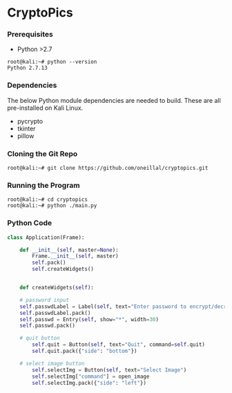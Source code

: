 # CryptoPics

### Prerequisites  
  * Python >2.7  

```
root@kali:~# python --version 
Python 2.7.13
```

### Dependencies  
The below Python module dependencies are needed to build. These are all pre-installed on Kali Linux.
  * pycrypto  
  * tkinter  
  * pillow  

### Cloning the Git Repo  

```
root@kali:~# git clone https://github.com/oneillal/cryptopics.git
```

### Running the Program 

``` 
root@kali:~# cd cryptopics
root@kali:~# python ./main.py
```

### Python Code

```python
class Application(Frame):

    def __init__(self, master=None):
        Frame.__init__(self, master)
        self.pack()
        self.createWidgets()


    def createWidgets(self):

	# password input
	self.passwdLabel = Label(self, text="Enter password to encrypt/decrypt image:")
	self.passwdLabel.pack()
	self.passwd = Entry(self, show="*", width=30)
	self.passwd.pack()

	# quit button
        self.quit = Button(self, text="Quit", command=self.quit)
        self.quit.pack({"side": "bottom"})

	# select image button
        self.selectImg = Button(self, text="Select Image")
        self.selectImg["command"] = open_image
        self.selectImg.pack({"side": "left"})
```

